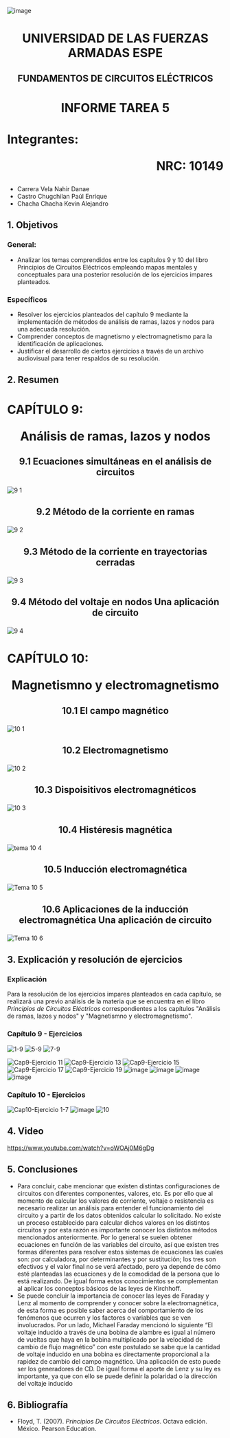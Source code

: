 ![image](https://user-images.githubusercontent.com/93786746/140656495-1e9017c5-1622-4145-a547-0ebbe5014f3d.png)
# <p align=center> UNIVERSIDAD DE LAS FUERZAS ARMADAS ESPE 
## <p align=center> FUNDAMENTOS DE CIRCUITOS ELÉCTRICOS
# <p align=center>  INFORME TAREA 5
# Integrantes: <p align=right> NRC: 10149
* Carrera Vela Nahir Danae
* Castro Chugchilan Paúl Enrique
* Chacha Chacha Kevin Alejandro
## 1. Objetivos
  ### General: 
  * Analizar los temas comprendidos entre los capítulos 9 y 10 del libro Principios de Circuitos Eléctricos empleando mapas mentales y conceptuales para una posterior resolución de los ejercicios impares planteados.
  ### Específicos
  *  Resolver los ejercicios planteados del capítulo 9 mediante la implementación de métodos de análisis de ramas, lazos y nodos para una adecuada resolución. 
  *  Comprender conceptos de magnetismo y electromagnetismo para la identificación de aplicaciones.
  *  Justificar el desarrollo de ciertos ejercicios a través de un archivo audiovisual para tener respaldos de su resolución.
## 2. Resumen
  # CAPÍTULO 9: <p align=center> Análisis de ramas, lazos y nodos
## <p align=center> 9.1 Ecuaciones simultáneas en el análisis de circuitos
![9 1](https://user-images.githubusercontent.com/93829962/148790549-0ab67766-53b1-490c-abd8-8385a31e141f.jpeg)

## <p align=center> 9.2 Método de la corriente en ramas
![9 2](https://user-images.githubusercontent.com/93829962/148790567-1eb313f1-3933-4620-8990-4d9e8cbbae18.jpeg)

## <p align=center> 9.3 Método de la corriente en trayectorias cerradas
![9 3](https://user-images.githubusercontent.com/93829962/148790602-c8b43c0f-0162-475a-b823-3d8dfe329bbb.jpeg)

## <p align=center> 9.4  Método del voltaje en nodos Una aplicación de circuito 
![9 4](https://user-images.githubusercontent.com/93786746/148866572-4a75abdc-43a7-4100-8b99-48877d19d196.png)


  # CAPÍTULO 10: <p align=center> Magnetismno y electromagnetismo
## <p align=center> 10.1 El campo magnético
![10 1](https://user-images.githubusercontent.com/93786746/148866586-7cc21531-2342-45b4-9152-4389408fdfea.png)

## <p align=center> 10.2 Electromagnetismo
![10 2](https://user-images.githubusercontent.com/93786746/148866599-ee0983a6-a4dd-4eaf-a770-c7e0ee84bb47.png)

## <p align=center> 10.3 Dispoisitivos electromagnéticos
![10 3](https://user-images.githubusercontent.com/93786746/148866610-aab3cd1a-852f-446f-93fb-87f27d359176.png)

## <p align=center> 10.4  Histéresis magnética
![tema 10 4](https://user-images.githubusercontent.com/93829976/148814599-53559f21-7e83-44e9-89ae-4f6c2b05c7d1.jpeg)
## <p align=center> 10.5  Inducción electromagnética
![Tema 10 5](https://user-images.githubusercontent.com/93829976/148814615-601b9b3d-d57d-4299-a84b-ff1af5b8b0ca.jpeg)
## <p align=center> 10.6  Aplicaciones de la inducción electromagnética Una aplicación de circuito
![Tema 10 6](https://user-images.githubusercontent.com/93829976/148814632-3fc7957e-1558-405a-a1f2-1ea3162fad32.jpeg)
## 3. Explicación y resolución de ejercicios
  ### Explicación
   Para la resolución de los ejercicios impares planteados en cada capítulo, se realizará una previo análisis de la materia que se encuentra en el libro _Principios de Circuitos Eléctricos_ correspondientes a los capítulos "Análisis de ramas, lazos y nodos" y "Magnetismno y electromagnetismo".
  ### Capítulo 9 - Ejercicios
![1-9](https://user-images.githubusercontent.com/93786746/148886512-52e1d52b-5ec4-4716-833f-dc81a37059ac.PNG)
![5-9](https://user-images.githubusercontent.com/93786746/148886520-708a19d8-4d34-46da-ba33-6c57844488ec.PNG)
![7-9](https://user-images.githubusercontent.com/93786746/148886528-28859716-ccad-4644-8b40-6f2b0bdac262.PNG)
 

![Cap9-Ejercicio 11](https://user-images.githubusercontent.com/93829976/148883285-e51669b9-8704-4ac6-a75c-636105302a39.png)
![Cap9-Ejercicio 13](https://user-images.githubusercontent.com/93829976/148883307-91314164-5c4e-4347-a888-8f6f077a887e.png)
![Cap9-Ejercicio 15](https://user-images.githubusercontent.com/93829976/148883324-b4bb48b4-71ff-4058-a515-0ff0efff68b0.png)
![Cap9-Ejercicio 17](https://user-images.githubusercontent.com/93829976/148883336-b76c50e2-e71a-479a-ae9d-3cb46675bbe8.png)
![Cap9-Ejercicio 19](https://user-images.githubusercontent.com/93829976/148883345-25f1fae3-042f-41c9-8860-ee0b346cb5df.png)
![image](https://user-images.githubusercontent.com/93829962/148851961-c81b3c42-1f74-49cf-a995-529e1b87cdf5.png)
![image](https://user-images.githubusercontent.com/93829962/148852057-11e50153-67ff-4c71-9692-32ba2e652c4a.png)
![image](https://user-images.githubusercontent.com/93829962/148852107-469da7e2-cfc6-49f0-9e81-0826c5e2f7c6.png)
![image](https://user-images.githubusercontent.com/93829962/148852232-e6464eeb-0e6e-43d3-8d6c-112ad6edff84.png)

  ### Capítulo 10 - Ejercicios
![Cap10-Ejercicio 1-7](https://user-images.githubusercontent.com/93829976/148883380-1b507f67-c354-4fe1-b838-d3cb32edc9ad.png)
![image](https://user-images.githubusercontent.com/93829962/148852297-e50fa8ce-d9c3-449f-8b53-bae99c969c55.png)
![10](https://user-images.githubusercontent.com/93786746/148886534-464c7353-8b4e-455c-817f-47995ffd6cb4.PNG)


## 4. Video
https://www.youtube.com/watch?v=oWOAj0M6gDg
## 5. Conclusiones
  * Para concluir, cabe mencionar que existen distintas configuraciones de circuitos con diferentes componentes, valores, etc. Es por ello que al momento de calcular los valores de corriente, voltaje o resistencia es necesario realizar un análisis para entender el funcionamiento del circuito y a partir de los datos obtenidos calcular lo solicitado. No existe un proceso establecido para calcular dichos valores en los distintos circuitos y por esta razón es importante conocer los distintos métodos mencionados anteriormente. Por lo general se suelen obtener ecuaciones en función de las variables del circuito, así que existen tres formas diferentes para resolver estos sistemas de ecuaciones las cuales son: por calculadora, por determinantes y por sustitución; los tres son efectivos y el valor final no se verá afectado, pero ya depende de cómo esté planteadas las ecuaciones y de la comodidad de la persona que lo está realizando. De igual forma estos conocimientos se complementan al aplicar los conceptos básicos de las leyes de Kirchhoff. 
  * Se puede concluir la importancia de conocer las leyes de Faraday y Lenz al momento de comprender y conocer sobre la electromagnética, de esta forma es posible saber acerca del comportamiento de los fenómenos que ocurren y los factores o variables que se ven involucrados. Por un lado, Michael Faraday mencionó lo siguiente “El voltaje inducido a través de una bobina de alambre es igual al número de vueltas que haya en la bobina multiplicado por la velocidad de cambio de flujo magnético” con este postulado se sabe que la cantidad de voltaje inducido en una bobina es directamente proporcional a la rapidez de cambio del campo magnético. Una aplicación de esto puede ser los generadores de CD. De igual forma el aporte de Lenz y su ley es importante, ya que con ello se puede definir la polaridad o la dirección del voltaje inducido
## 6. Bibliografía
  * Floyd, T. (2007). _Principios De Circuitos Eléctricos_. Octava edición. México. Pearson Education.
